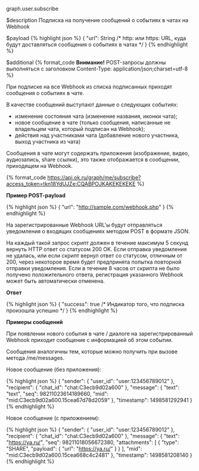graph.user.subscribe

$description
Подписка на получение сообщений о событиях в чатах на Webhook

$payload
{% highlight json %}
{
  "url": String  /* http: или https: URL, куда будут доставляться сообщения о событиях в чатах */
}
{% endhighlight %}

$additional
{% format_code **Внимание!** POST-запросы должны выполняться с заголовком Content-Type: application/json;charset=utf-8 %}

При подписке на все Webhook из списка подписанных приходят сообщения о событиях в чате. 

В качестве сообщений выступают данные о следующих событиях:
* изменение состояния чата (изменение названия, иконки чата);
* новое сообщение в чате (только сообщения, написанные не владельцем чата, который подписан на Webhook);
* действия над участниками чата (добавление нового участника, выход участника из чата)

Сообщения в чате могут содержать приложения (изображение, видео, аудиозапись, share ссылки), это также отображается в сообщении, 
приходящем на Webhook.

{% format_code https://api.ok.ru/graph/me/subscribe?access_token=tkn18YdUJZe:CQABPOJKAKEKEKEKE %}

**Пример POST-payload**

{% highlight json %}
{
  "url": "http://sample.com/webhook.php"
}
{% endhighlight %}

На зарегистрированные Webhook URL'ы будут отправляться уведомления о входящих сообщениях методом POST в формате JSON.

На каждый такой запрос скрипт должен в течение максимум 5 секунд вернуть HTTP ответ со статусом 200 OK.
Если отправка уведомления не удалась, или если скрипт вернул ответ со статусом, отличным от 200, через некоторое время 
будет предпринята попытка повторной отправки уведомления. Если в течение 8 часов от скрипта не было получено положительного 
ответа, регистрация указанного Webhook может быть автоматически отменена.

**Ответ**

{% highlight json %}
{
  "success": true       /* Индикатор того, что подписка произошла успешно */
}
{% endhighlight %}

**Примеры сообщений**

При появлении нового события в чате / диалоге на зарегистрированный Webhook приходит сообщение с информацией об этом событии.

Сообщения аналогичны тем, которые можно получить при вызове метода /me/messages.

Новое сообщение (без приложения):

{% highlight json %}
{
  "sender": {
    "user_id": "user:123456789012"
  },
  "recipient": {
    "chat_id": "chat:C3ecb9d02a600"
  },
  "message": {
    "text": "text",
    "seq": 98211023614189660,
    "mid": "mid:C3ecb9d02a600.15cea67d78d2059"
  },
  "timestamp": 1498581292941
}
{% endhighlight %}

Новое сообщение (с приложением):

{% highlight json %}
{
  "sender": {
    "user_id": "user:123456789012"
  },
  "recipient": {
    "chat_id": "chat:C3ecb9d02a600"
  },
  "message": {
    "text": "https://ya.ru/",
    "seq": 98211018056672380,
    "attachments": [
      {
        "type": "SHARE",
        "payload": {
          "url": "https://ya.ru/"
        }
      }
    ],
    "mid": "mid:C3ecb9d02a600.15cea668c4c2481"
  },
  "timestamp": 1498581208140
}
{% endhighlight %}